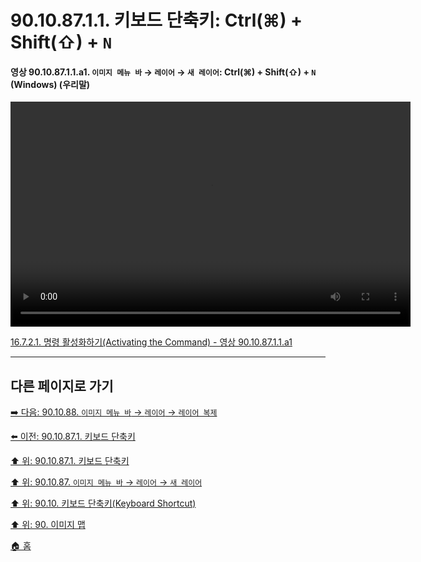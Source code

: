 # 90.10.87.1.1. 키보드 단축키: Ctrl(⌘) + Shift(⇧) + `N`

<a id="90-10-87-01-01-a1"></a>

#### 영상 90.10.87.1.1.a1. `이미지 메뉴 바` → `레이어` → `새 레이어`: Ctrl(⌘) + Shift(⇧) + `N` (Windows) (우리말)
<video controls="controls" width="640" height="360" src="https://github.com/user-attachments/assets/c115900f-3c7c-4cb9-84e0-1b852385077e"></video>

[16.7.2.1. 명령 활성화하기(Activating the Command) - 영상 90.10.87.1.1.a1](./16-07-02-01-activating_the_command.md#90-10-87-01-01-a1)

***

## 다른 페이지로 가기

[➡️ 다음: 90.10.88. `이미지 메뉴 바` → `레이어` → `레이어 복제`](./90-10-88-00-menu_layer_duplicate_layer.md)

[⬅️ 이전: 90.10.87.1. 키보드 단축키](./90-10-87-01-00-keyboard_shortcut.md)

[⬆️ 위: 90.10.87.1. 키보드 단축키](./90-10-87-01-00-keyboard_shortcut.md)

[⬆️ 위: 90.10.87. `이미지 메뉴 바` → `레이어` → `새 레이어`](./90-10-87-00-menu_layer_new_layer.md)

[⬆️ 위: 90.10. 키보드 단축키(Keyboard Shortcut)](./90-10-00-keyboard_shortcut.md)

[⬆️ 위: 90. 이미지 맵](./90-00-image-map.md)

[🏠 홈](./00-home.md)
